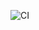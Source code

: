 ![CI](https://github.com/racime78/Automatisation-Demoqa/actions/workflows/python-tests.yml/badge.svg)
